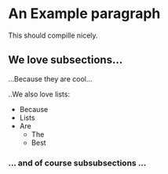 # An Example paragraph

This should compille nicely.

## We love subsections...

...Because they are cool...

..We also love lists:

  * Because
  * Lists
  * Are
    * The
    * Best

### ... and of course subsubsections ...
